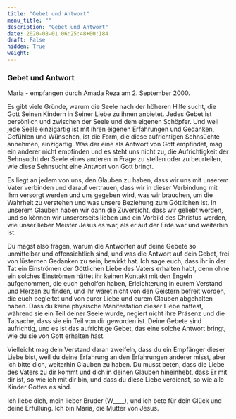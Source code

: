 ```yaml
---
title: "Gebet und Antwort"
menu_title: ""
description: "Gebet und Antwort"
date: 2020-08-01 06:25:48+00:184
draft: False
hidden: True
weight:
---
```

### Gebet und Antwort

Maria - empfangen durch Amada Reza am 2. September 2000.

Es gibt viele Gründe, warum die Seele nach der höheren Hilfe sucht, die Gott Seinen Kindern in Seiner Liebe zu ihnen anbietet. Jedes Gebet ist persönlich und zwischen der Seele und dem eigenen Schöpfer. Und weil jede Seele einzigartig ist mit ihren eigenen Erfahrungen und Gedanken, Gefühlen und Wünschen, ist die Form, die diese aufrichtigen Sehnsüchte annehmen, einzigartig. Was der eine als Antwort von Gott empfindet, mag ein anderer nicht empfinden und es steht uns nicht zu, die Aufrichtigkeit der Sehnsucht der Seele eines anderen in Frage zu stellen oder zu beurteilen, wie diese Sehnsucht eine Antwort von Gott bringt.

Es liegt an jedem von uns, den Glauben zu haben, dass wir uns mit unserem Vater verbinden und darauf vertrauen, dass wir in dieser Verbindung mit Ihm versorgt werden und uns gegeben wird, was wir brauchen, um die Wahrheit zu verstehen und was unsere Beziehung zum Göttlichen ist. In unserem Glauben haben wir dann die Zuversicht, dass wir geliebt werden, und so können wir unsererseits lieben und ein Vorbild des Christus werden, wie unser lieber Meister Jesus es war, als er auf der Erde war und weiterhin ist.

Du magst also fragen, warum die Antworten auf deine Gebete so unmittelbar und offensichtlich sind, und was die Antwort auf dein Gebet, frei von lüsternen Gedanken zu sein, bewirkt hat. Ich sage euch, dass ihr in der Tat ein Einströmen der Göttlichen Liebe des Vaters erhalten habt, denn ohne ein solches Einströmen hättet ihr keinen Kontakt mit den Engeln aufgenommen, die euch geholfen haben, Erleichterung in eurem Verstand und Herzen zu finden, und ihr wäret nicht von den Geistern befreit worden, die euch begleitet und von eurer Liebe und eurem Glauben abgehalten haben. Dass du keine physische Manifestation dieser Liebe hattest, während sie ein Teil deiner Seele wurde, negiert nicht ihre Präsenz und die Tatsache, dass sie ein Teil von dir geworden ist. Deine Gebete sind aufrichtig, und es ist das aufrichtige Gebet, das eine solche Antwort bringt, wie du sie von Gott erhalten hast.

Vielleicht mag dein Verstand daran zweifeln, dass du ein Empfänger dieser Liebe bist, weil du deine Erfahrung an den Erfahrungen anderer misst, aber ich bitte dich, weiterhin Glauben zu haben. Du musst beten, dass die Liebe des Vaters zu dir kommt und dich in deinen Glauben hineinhebt, dass Er mit dir ist, so wie ich mit dir bin, und dass du diese Liebe verdienst, so wie alle Kinder Gottes es sind.

Ich liebe dich, mein lieber Bruder (W____), und ich bete für dein Glück und deine Erfüllung. Ich bin Maria, die Mutter von Jesus.
